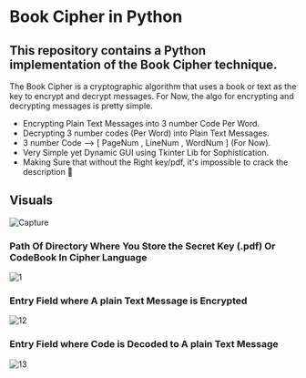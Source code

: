 # Book Cipher in Python
## This repository contains a Python implementation of the Book Cipher technique. 
The Book Cipher is a cryptographic algorithm that uses a book or text as the key to encrypt and decrypt messages. For Now, 
the algo for encrypting and decrypting messages is pretty simple. 
* Encrypting Plain Text Messages into 3 number Code Per Word. 
* Decrypting 3 number codes (Per Word) into Plain Text Messages.
* 3 number Code --> [ PageNum , LineNum , WordNum ] (For Now).
* Very Simple yet Dynamic GUI using Tkinter Lib for Sophistication.
* Making Sure that without the Right key/pdf, it's impossible to crack the description 💪
## Visuals
![Capture](https://github.com/abdullahZahid951/bookCipherImplementation-repo/assets/140307221/8a5a7259-8d87-434f-adb5-552809797f32)
### Path Of Directory Where You Store the Secret Key (.pdf) Or CodeBook In Cipher Language
![1](https://github.com/abdullahZahid951/bookCipherImplementation-repo/assets/140307221/0a14e203-8d2a-4c06-b944-7d66248ee15b)
### Entry Field where A plain Text Message is Encrypted
![12](https://github.com/abdullahZahid951/bookCipherImplementation-repo/assets/140307221/ef77121e-9936-4372-a390-797b73580b10)
### Entry Field where Code is Decoded to A plain Text Message
![13](https://github.com/abdullahZahid951/bookCipherImplementation-repo/assets/140307221/1eb517fe-d7fb-4a0b-97bf-17e7aaa9b2e4)

